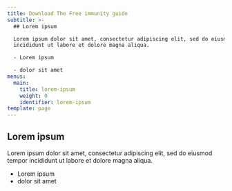 ```yaml
---
title: Download The Free immunity guide
subtitle: >-
  ## Lorem ipsum

  Lorem ipsum dolor sit amet, consectetur adipiscing elit, sed do eiusmod tempor
  incididunt ut labore et dolore magna aliqua.

  - Lorem ipsum

  - dolor sit amet
menus:
  main:
    title: lorem-ipsum
    weight: 0
    identifier: lorem-ipsum
template: page
---
```

## Lorem ipsum
Lorem ipsum dolor sit amet, consectetur adipiscing elit, sed do eiusmod tempor incididunt ut labore et dolore magna aliqua.
- Lorem ipsum
- dolor sit amet
